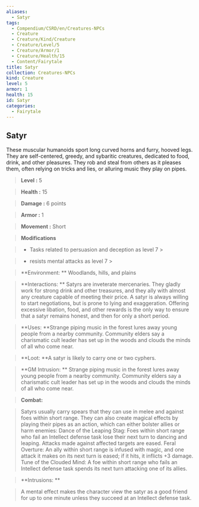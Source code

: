 ```yaml
---
aliases:
  - Satyr
tags:
  - Compendium/CSRD/en/Creatures-NPCs
  - Creature
  - Creature/Kind/Creature
  - Creature/Level/5
  - Creature/Armor/1
  - Creature/Health/15
  - Content/Fairytale
title: Satyr
collection: Creatures-NPCs
kind: Creature
level: 5
armor: 1
health: 15
id: Satyr
categories:
  - Fairytale
---
```

## Satyr    
These muscular humanoids sport long curved horns and furry, hooved legs. They are self-centered, greedy, and sybaritic creatures, dedicated to food, drink, and other pleasures. They rob and steal from others as it pleases them, often relying on tricks and lies, or alluring music they play on pipes.    
  
    
> **Level :** 5    
> **Health :** 15    
> **Damage :** 6 points    
> **Armor :** 1    
> **Movement :** Short    
> **Modifications**    
>- Tasks related to persuasion and deception as level 7 >  
>    
>- resists mental attacks as level 7 >  
>    
> **Environment: ** Woodlands, hills, and plains    
> **Interactions: ** Satyrs are inveterate mercenaries. They gladly work for strong drink and other treasures, and they ally with almost any creature capable of meeting their price. A satyr is always willing to start negotiations, but is prone to lying and exaggeration. Offering excessive libation, food, and other rewards is the only way to ensure that a satyr remains honest, and then for only a short period.    
> **Uses: **Strange piping music in the forest lures away young people from a nearby community. Community elders say a charismatic cult leader has set up in the woods and clouds the minds of all who come near.    
> **Loot: **A satyr is likely to carry one or two cyphers.    
> **GM Intrusion: ** Strange piping music in the forest lures away young people from a nearby community. Community elders say a charismatic cult leader has set up in the woods and clouds the minds of all who come near.    
  
> **Combat:**   
> Satyrs usually carry spears that they can use in melee and against foes within short range. They can also create magical effects by playing their pipes as an action, which can either bolster allies or harm enemies:  Dance of the Leaping Stag: Foes within short range who fail an Intellect defense task lose their next turn to dancing and leaping. Attacks made against affected targets are eased.  Feral Overture: An ally within short range is infused with magic, and one attack it makes on its next turn is eased; if it hits, it inflicts +3 damage. Tune of the Clouded Mind: A foe within short range who fails an Intellect defense task spends its next turn attacking one of its allies.    
    
  
> **Intrusions: **   
> A mental effect makes the character view the satyr as a good friend for up to one minute unless they succeed at an Intellect defense task.    
